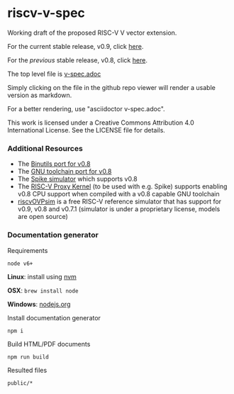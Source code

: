 # riscv-v-spec
Working draft of the proposed RISC-V V vector extension.

For the current stable release, v0.9, click [here](https://github.com/riscv/riscv-v-spec/releases/tag/0.9).

For the _previous_ stable release, v0.8, click [here](https://github.com/riscv/riscv-v-spec/releases/tag/0.8).

The top level file is [v-spec.adoc](./v-spec.adoc)

Simply clicking on the file in the github repo viewer will render a usable
version as markdown.

For a better rendering, use "asciidoctor v-spec.adoc".

This work is licensed under a Creative Commons Attribution 4.0
International License. See the LICENSE file for details.

### Additional Resources

- The [Binutils port for v0.8](https://github.com/riscv/riscv-binutils-gdb/tree/rvv-0.8.x)
- The [GNU toolchain port for v0.8](https://github.com/riscv/riscv-gnu-toolchain/tree/rvv-0.8.x)
- The [Spike simulator](https://github.com/riscv/riscv-isa-sim) which supports v0.8
- The [RISC-V Proxy Kernel](https://github.com/riscv/riscv-pk)
  (to be used with e.g. Spike) supports enabling v0.8 CPU support
  when compiled with a v0.8 capable GNU toolchain
- [riscvOVPsim](https://github.com/riscv/riscv-ovpsim) is a free
  RISC-V reference simulator that has support for v0.9, v0.8 and
  v0.7.1 (simulator is under a proprietary license, models are
  open source)

### Documentation generator

Requirements

`node v6+`

**Linux**: install using [nvm](https://github.com/creationix/nvm)

**OSX**: `brew install node`

**Windows**: [nodejs.org](https://nodejs.org/en/download/)

Install documentation generator

`npm i`

Build HTML/PDF documents

`npm run build`

Resulted files

`public/*`

